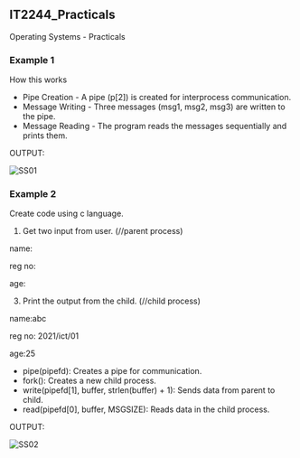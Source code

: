 ## IT2244_Practicals

Operating Systems - Practicals

### Example 1 

How this works

- Pipe Creation - A pipe (p[2]) is created for interprocess communication.
- Message Writing - Three messages (msg1, msg2, msg3) are written to the pipe.
- Message Reading - The program reads the messages sequentially and prints them.


OUTPUT: 

![SS01](https://github.com/user-attachments/assets/24b8c8bd-118f-4ee0-b757-557d87d55991)




### Example 2

Create code using c language.

1. Get two input from user. (//parent process)
   
name:

reg no:

age:

3. Print the output from the child. (//child process)

name:abc

reg no: 2021/ict/01

age:25


- pipe(pipefd): Creates a pipe for communication.
- fork(): Creates a new child process.
- write(pipefd[1], buffer, strlen(buffer) + 1): Sends data from parent to child.
- read(pipefd[0], buffer, MSGSIZE): Reads data in the child process.


OUTPUT:

![SS02](https://github.com/user-attachments/assets/b4d8a0d0-634e-44fe-8a14-8e0c03513e90)

